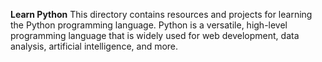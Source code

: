**Learn Python**
This directory contains resources and projects for learning the Python programming language. Python is a versatile, high-level programming language that is widely used for web development, data analysis, artificial intelligence, and more.
